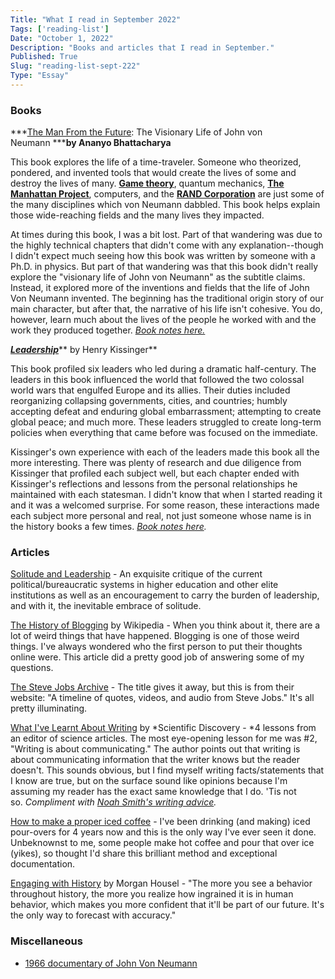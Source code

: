```yaml
---
Title: "What I read in September 2022"
Tags: ['reading-list']
Date: "October 1, 2022"
Description: "Books and articles that I read in September."
Published: True
Slug: "reading-list-sept-222"
Type: "Essay"
---
```


### Books

***[The Man From the Future](https://www.dltn.io/book-notes/the-man-from-the-future): The Visionary Life of John von Neumann *****by Ananyo Bhattacharya**

This book explores the life of a time-traveler. Someone who theorized, pondered, and invented tools that would create the lives of some and destroy the lives of many. **[Game theory](https://en.wikipedia.org/wiki/Game_theory)**, quantum mechanics, **[The Manhattan Project](https://en.wikipedia.org/wiki/Manhattan_Project)**, computers, and the **[RAND Corporation](https://www.rand.org/)** are just some of the many disciplines which von Neumann dabbled. This book helps explain those wide-reaching fields and the many lives they impacted.

At times during this book, I was a bit lost. Part of that wandering was due to the highly technical chapters that didn't come with any explanation--though I didn't expect much seeing how this book was written by someone with a Ph.D. in physics. But part of that wandering was that this book didn't really explore the "visionary life of John von Neumann" as the subtitle claims. Instead, it explored more of the inventions and fields that the life of John Von Neumann invented. The beginning has the traditional origin story of our main character, but after that, the narrative of his life isn't cohesive. You do, however, learn much about the lives of the people he worked with and the work they produced together. *[Book notes here.](https://www.dltn.io/book-notes/the-man-from-the-future)*

***[Leadership](https://www.dltn.io/book-notes/leadership)***** by Henry Kissinger**

This book profiled six leaders who led during a dramatic half-century. The leaders in this book influenced the world that followed the two colossal world wars that engulfed Europe and its allies. Their duties included reorganizing collapsing governments, cities, and countries; humbly accepting defeat and enduring global embarrassment; attempting to create global peace; and much more. These leaders struggled to create long-term policies when everything that came before was focused on the immediate.

Kissinger's own experience with each of the leaders made this book all the more interesting. There was plenty of research and due diligence from Kissinger that profiled each subject well, but each chapter ended with Kissinger's reflections and lessons from the personal relationships he maintained with each statesman. I didn't know that when I started reading it and it was a welcomed surprise. For some reason, these interactions made each subject more personal and real, not just someone whose name is in the history books a few times. *[Book notes here](https://www.dltn.io/book-notes/leadership).*

### Articles

[Solitude and Leadership](https://theamericanscholar.org/solitude-and-leadership/) - An exquisite critique of the current political/bureaucratic systems in higher education and other elite institutions as well as an encouragement to carry the burden of leadership, and with it, the inevitable embrace of solitude.

[The History of Blogging](https://en.wikipedia.org/wiki/History_of_blogging) by Wikipedia - When you think about it, there are a lot of weird things that have happened. Blogging is one of those weird things. I've always wondered who the first person to put their thoughts online were. This article did a pretty good job of answering some of my questions.

[The Steve Jobs Archive](https://stevejobsarchive.com/) - The title gives it away, but this is from their website: "A timeline of quotes, videos, and audio from Steve Jobs." It's all pretty illuminating.

[What I've Learnt About Writing](https://salonium.substack.com/p/8-how-i-write?utm_medium=email) by *Scientific Discovery - *4 lessons from an editor of science articles. The most eye-opening lesson for me was #2, "Writing is about communicating." The author points out that writing is about communicating information that the writer knows but the reader doesn't. This sounds obvious, but I find myself writing facts/statements that I know are true, but on the surface sound like opinions because I'm assuming my reader has the exact same knowledge that I do. 'Tis not so. *Compliment with [Noah Smith's writing advice](https://noahpinion.substack.com/p/noah-smiths-writing-advice).*

[How to make a proper iced coffee](https://mtcookingclub.substack.com/p/japanese-iced-coffee) - I've been drinking (and making) iced pour-overs for 4 years now and this is the only way I've ever seen it done. Unbeknownst to me, some people make hot coffee and pour that over ice (yikes), so thought I'd share this brilliant method and exceptional documentation.

[Engaging with History](http://.xn--%20the%20more%20you%20see%20a%20behavior%20throughout%20history%2C%20the%20more%20you%20realize%20how%20ingrained%20it%20is%20in%20human%20behavior%2C%20which%20makes%20you%20more%20confident%20that%20itll%20be%20part%20of%20our%20future-9z58m.xn--%20its%20the%20only%20way%20to%20forecast%20with%20accuracy-9g01b./) by Morgan Housel - "The more you see a behavior throughout history, the more you realize how ingrained it is in human behavior, which makes you more confident that it'll be part of our future. It's the only way to forecast with accuracy."

### Miscellaneous

-   [1966 documentary of John Von Neumann](https://www.youtube.com/watch?v=vQp70uqsBV4)